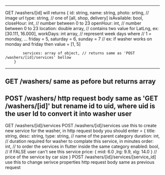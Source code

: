 
-------------------------------------------------
GET /washers/[id]
		will returns {
                        id: string,
			name: string,
			photo: srting, // image url
			type: string, // one of [all, shop, delivery]
			isAvailable: bool,
			closeHour: int, // number between 0 to 23
			openHour: int, // number between 0 to 23 
			location: double array, // contains two value for LatLng, ex: [30.111, 16.000],
			workDays: int array, // represent week days where 
								 // 1 = monday, ... friday = 5, saturday = 6, sunday = 7
							     // ex: if washer works on monday and friday then value = [1, 5]
								 
			services: array of object, // returns same as 'POST /washers/[id]/services' bellow
		}

-------------------------------------------------
GET /washers/
		same as pefore but returns array
-------------------------------------------------
POST /washers/
	http request body same as 'GET /washers/[id]' but
	rename id to uid, where uid is the user Id to convert it into washer user
-------------------------------------------------
GET /washers/[id]/services
POST /washers/[id]/services
		use this to create new service for the washer,
		in http request body you should enter = {
			title: string,
			desc: string,
			type: string, // name of the parent category
			duration: int, // duration required for washer to complate this service, in minutes
			order: int, // to order the services in flutter inside the same category 
			enabled: bool, // if FALSE user can't see this service
			price: { mid: 6.0 ,lrg: 9.9, xlg: 14.0 } // price of the service by car size
		}
POST /washers/[id]/services/[service_id]
		use this to change serivce properties
		http request body same as previous request